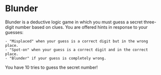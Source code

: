 # Blunder 

Blunder is a deductive logic game in which you must guess a secret three-digit number based on clues. 
You are offered hints in response to your guesses:

    - "Misplaced" when your guess is a correct digit but in the wrong place.
    - "Spot-on" when your guess is a correct digit and in the correct place.
    - "Blunder" if your guess is completely wrong.
    
You have 10 tries to guess the secret number!
